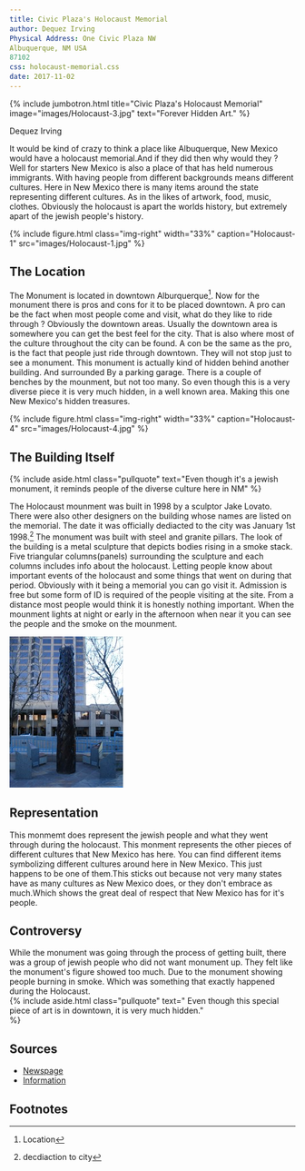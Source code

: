 ```yaml
---
title: Civic Plaza's Holocaust Memorial
author: Dequez Irving
Physical Address: One Civic Plaza NW
Albuquerque, NM USA
87102
css: holocaust-memorial.css
date: 2017-11-02
---
```

{% include jumbotron.html
title="Civic Plaza's Holocaust Memorial"
image="images/Holocaust-3.jpg"
text="Forever Hidden Art."
%} 


Dequez Irving



It would be kind of crazy to think a place like Albuquerque, New Mexico would have a holocaust memorial.And if they did then why would they ? Well for starters New Mexico is also a place of that has held numerous immigrants. With having people from different backgrounds means different cultures. Here in New Mexico there is many items around the state representing different cultures. As in the likes of artwork, food, music, clothes. Obviously the holocaust is apart the worlds history, but extremely apart of the jewish people's history.




{% include figure.html
  class="img-right"
  width="33%"
  caption="Holocaust-1"
  src="images/Holocaust-1.jpg"
%}









## The Location
The Monument is located in downtown Alburquerque[^source2]. Now for the monument there is pros and cons for it to be placed downtown. A pro can be the fact when most people come and visit, what do they like to ride through ? Obviously the downtown areas. Usually the downtown area is somewhere you can get the best feel for the city. That is also where most of the culture throughout the city can be found. A con be the same as the pro, is the fact that people just ride through downtown. They will not stop just to see a monument. This monument is actually kind of hidden behind another building. And surrounded By a parking garage. There is a couple of benches by the mounment, but not too many. So even though this is a very diverse piece it is very much hidden, in a well known area. Making this one New Mexico's hidden treasures.














































{% include figure.html
  class="img-right"
  width="33%"
  caption="Holocaust-4"
  src="images/Holocaust-4.jpg"
%}















## The Building Itself

{% include aside.html
  class="pullquote"
  text="Even though it's a jewish monument, it reminds people of the diverse culture here in NM"
  %}
















The Holocaust mounment was built in 1998 by a sculptor Jake Lovato. There were also other designers on the building whose names are listed on the memorial. The date it was officially dediacted to the city was January 1st 1998.[^source] The monument was built with steel and granite pillars. The look of the building is a metal sculpture that depicts bodies rising in a smoke stack. Five triangular columns(panels) surrounding the sculpture and each columns includes info about the holocaust. Letting people know about important events of the holocaust and some things that went on during that period. Obviously with it being a memorial you can go visit it. Admission is free but some form of ID is required of the people visiting at the site. From a distance most people would think it is honestly nothing important. When the mounment lights at night or early in the afternoon when near it you can see the people and the smoke on the mounment.

![Holocaust-3.jpg](images/Holocaust-3.jpg)






















## Representation
  This monmemt does represent the jewish people and what they went through during the holocaust. This monment represents the other pieces of different cultures that New Mexico has here. You can find different items symbolizing different cultures around here in New Mexico. This just happens to be one of them.This sticks out because not very many states have as many cultures as New Mexico does, or they don't embrace as much.Which shows the great deal of respect that New Mexico has for it's people.














## Controversy
While the monument was going through the process of getting built, there was a group of jewish people who did not want monument up. They felt like the monument's figure showed too much. Due to the monument showing people burning in smoke. Which was something that exactly happened during the Holocaust.  
{% include aside.html
  class="pullquote"
  text=" Even though this special piece of art is in downtown, it is very much hidden."  
  %}
  
## Sources
 - [Newspage](http://Krqe.com)
- [Information](http://waymarking.com)
## Footnotes
[^source]: decdiaction to city
[^source2]:Location
